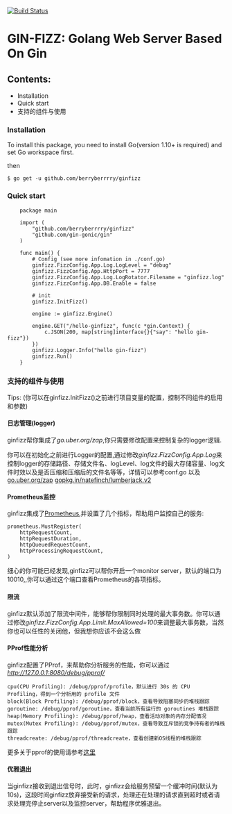 [![Build Status](https://travis-ci.org/berryberrrry/ginfizz.svg?branch=master)](https://travis-ci.org/berryberrrry/ginfizz)

# GIN-FIZZ: Golang Web Server Based On Gin

## **Contents:**

* Installation
* Quick start
* 支持的组件与使用

### **Installation**

To install this package, you need to install Go(version 1.10+ is required) and set Go workspace first.

then

```
$ go get -u github.com/berryberrrry/ginfizz
```

### **Quick start**

```
    package main

    import (
        "github.com/berryberrrry/ginfizz"
        "github.com/gin-gonic/gin"
    )

    func main() {
        # Config (see more infomation in ./conf.go)
        ginfizz.FizzConfig.App.Log.LogLevel = "debug"
        ginfizz.FizzConfig.App.HttpPort = 7777
        ginfizz.FizzConfig.App.Log.LogRotator.Filename = "ginfizz.log"
        ginfizz.FizzConfig.App.DB.Enable = false

        # init
        ginfizz.InitFizz()

        engine := ginfizz.Engine()

        engine.GET("/hello-ginfizz", func(c *gin.Context) {
            c.JSON(200, map[string]interface{}{"say": "hello gin-fizz"})
        })
        ginfizz.Logger.Info("hello gin-fizz")
        ginfizz.Run()
    }
```

### **支持的组件与使用**

Tips: (你可以在ginfizz.InitFizz()之前进行项目变量的配置，控制不同组件的启用和参数)

#### **日志管理(logger)**

ginfizz帮你集成了*go.uber.org/zap*,你只需要修改配置来控制复杂的logger逻辑.

你可以在初始化之前进行Logger的配置,通过修改*ginfizz.FizzConfig.App.Log*来控制logger的存储路径、存储文件名、logLevel、log文件的最大存储容量、log文件时效以及是否压缩和压缩后的文件名等等，详情可以参考conf.go 以及[go.uber.org/zap](https://github.com/uber-go/zap) [gopkg.in/natefinch/lumberjack.v2](https://github.com/natefinch/lumberjack)

#### **Prometheus监控**

ginfizz集成了[Prometheus](https://github.com/prometheus/client_golang),并设置了几个指标，帮助用户监控自己的服务:

```
prometheus.MustRegister(
    httpRequestCount,
    httpRequestDuration,
    httpQueuedRequestCount,
    httpProcessingRequestCount,
)
```

细心的你可能已经发现,ginfizz可以帮你开启一个monitor server，默认的端口为10010,,你可以通过这个端口查看Prometheus的各项指标。

#### **限流**

ginfizz默认添加了限流中间件，能够帮你限制同时处理的最大事务数。你可以通过修改*ginfizz.FizzConfig.App.Limit.MaxAllowed=100*来调整最大事务数，当然你也可以任性的关闭他，但我想你应该不会这么做

#### **PProf性能分析**

ginfizz配置了PProf，来帮助你分析服务的性能，你可以通过 *http://127.0.0.1:8080/debug/pprof/*

```
cpu(CPU Profiling): /debug/pprof/profile，默认进行 30s 的 CPU Profiling，得到一个分析用的 profile 文件
block(Block Profiling): /debug/pprof/block，查看导致阻塞同步的堆栈跟踪
goroutine: /debug/pprof/goroutine，查看当前所有运行的 goroutines 堆栈跟踪
heap(Memory Profiling): /debug/pprof/heap，查看活动对象的内存分配情况
mutex(Mutex Profiling): /debug/pprof/mutex，查看导致互斥锁的竞争持有者的堆栈跟踪
threadcreate: /debug/pprof/threadcreate，查看创建新OS线程的堆栈跟踪
```

更多关于pprof的使用请参考[这里](https://golang.org/pkg/net/http/pprof/)

#### **优雅退出**

当ginfizz接收到退出信号时，此时，ginfizz会给服务预留一个缓冲时间(默认为10s)，这段时间ginfizz放弃接受新的请求，处理还在处理的请求直到超时或者请求处理完停止server以及监控server，帮助程序优雅退出。

